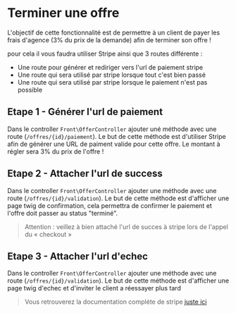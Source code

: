 # Terminer une offre

L'objectif de cette fonctionnalité est de permettre à un client de payer les frais d'agence (3% du prix de la demande) afin de terminer son offre !

pour cela il vous faudra utiliser Stripe ainsi que 3 routes différente :

- Une route pour générer et rediriger vers l'url de paiement stripe
- Une route qui sera utilisé par stripe lorsque tout c'est bien passé
- Une route qui sera utilisé par stripe lorsque le paiement n'est pas possible

## Etape 1 - Générer l'url de paiement

Dans le controller `Front\OfferController` ajouter uné méthode avec une route (`/offres/{id}/paiement`). Le but de cette méthode est d'utiliser Stripe afin de générer une URL de paiment valide pour cette offre. Le montant à régler sera 3% du prix de l'offre !

## Etape 2 - Attacher l'url de success

Dans le controller `Front\OfferController` ajouter une méthode avec une route (`/offres/{id}/validation`). Le but de cette méthode est d'afficher une page twig de confirmation, cela permettra de confirmer le paiement et l'offre doit passer au status "terminé".

> Attention : veillez à bien attaché l'url de succes à stripe lors de l'appel du « checkout »

## Etape 3 - Attacher l'url d'echec

Dans le controller `Front\OfferController` ajouter une méthode avec une route (`/offres/{id}/validation`). Le but de cette méthode est d'afficher une page twig d'echec et d'inviter le client a réessayer plus tard

> Vous retrouverez la documentation compléte de stripe [juste ici](https://stripe.com/docs/checkout/quickstart?lang=php)
